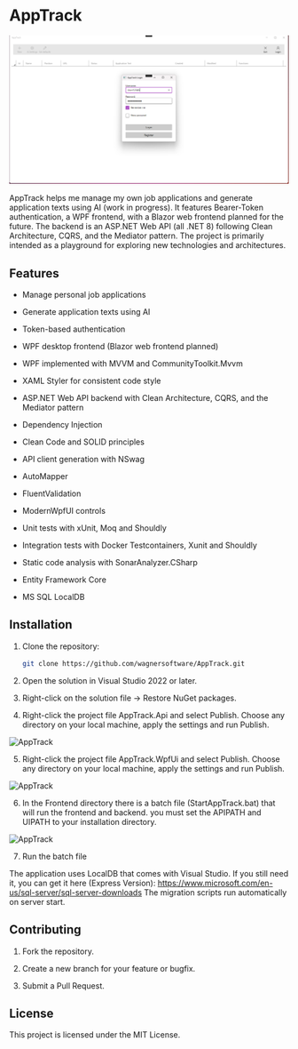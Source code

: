 # AppTrack

![AppTrack](Documentation/Screenshots/AppTrack.png)

AppTrack helps me manage my own job applications and generate application texts using AI (work in progress). It features Bearer-Token authentication, a WPF frontend, with a Blazor web frontend planned for the future. The backend is an ASP.NET Web API (all .NET 8) following Clean Architecture, CQRS, and the Mediator pattern. 
The project is primarily intended as a playground for exploring new technologies and architectures.

## Features
- Manage personal job applications

- Generate application texts using AI

- Token-based authentication

- WPF desktop frontend (Blazor web frontend planned)

- WPF implemented with MVVM and CommunityToolkit.Mvvm

- XAML Styler for consistent code style

- ASP.NET Web API backend with Clean Architecture, CQRS, and the Mediator pattern

- Dependency Injection

- Clean Code and SOLID principles

- API client generation with NSwag

- AutoMapper

- FluentValidation

- ModernWpfUI controls

- Unit tests with xUnit, Moq and Shouldly

- Integration tests with Docker Testcontainers, Xunit and Shouldly

- Static code analysis with SonarAnalyzer.CSharp

- Entity Framework Core

- MS SQL LocalDB


## Installation
1. Clone the repository:
   ```bash
   git clone https://github.com/wagnersoftware/AppTrack.git
2. Open the solution in Visual Studio 2022 or later.

3. Right-click on the solution file -> Restore NuGet packages.

4. Right-click the project file AppTrack.Api and select Publish. Choose any directory on your local machine, apply the settings and run Publish.

![AppTrack](Documentation/Screenshots/PublishBackend.png)

5. Right-click the project file AppTrack.WpfUi and select Publish. Choose any directory on your local machine, apply the settings and run Publish.

![AppTrack](Documentation/Screenshots/PublishFrontend.png)

6. In the Frontend directory there is a batch file (StartAppTrack.bat) that will run the frontend and backend. you must set the APIPATH and UIPATH to your installation directory.

![AppTrack](Documentation/Screenshots/StartBatchConfig.png)

7. Run the batch file

The application uses LocalDB that comes with Visual Studio. If you still need it, you can get it here (Express Version): https://www.microsoft.com/en-us/sql-server/sql-server-downloads
The migration scripts run automatically on server start.

## Contributing

1. Fork the repository.

2. Create a new branch for your feature or bugfix.

3. Submit a Pull Request.

## License

This project is licensed under the MIT License.
